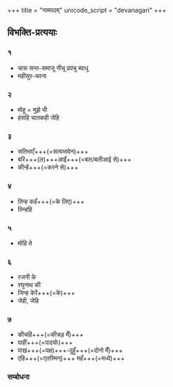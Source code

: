 +++
title = "नामपदम्"
unicode_script = "devanagari"
+++

## विभक्ति-प्रत्ययाः
### १
- चारू सन्त-समाजू नीचू प्रपंचु ब्याधू
- महीसुर-चरना


### २
- मोहू = मुझे भी
- हंसहि चातकही जेहि

### ३
- सतिभाएँ+++(=सत्यभावेन)+++
- बरि+++(ल)+++आईं+++(=बल‌/बलीआई से)+++
- कीन्हें+++(=करने से)+++

### ४
- तिन्ह कहँ+++(=के लिए)+++
- तिन्हहि

### ५
- मोहि ते

### ६
- रजनी के
- रघुनाथ की
- जिन्ह केरें+++(=के)+++
- जेही, जेहि

### ७
- कीचहिं+++(=कीचड़ मेँ)+++
- पाहीं+++(=पादयोः)+++
- पाख+++(=पक्ष)+++-दुहुँ+++(=दोनो मेँ)+++
- एहि+++(=एतस्मिन्)+++ महँ+++(=मध्ये)+++

### सम्बोधना
